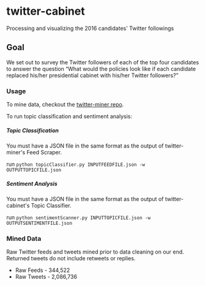 # twitter-cabinet
Processing and visualizing the 2016 candidates' Twitter followings

## Goal
We set out to survey the Twitter followers of each of the top four candidates to answer the question “What would the policies look like if each candidate replaced his/her presidential cabinet with his/her Twitter followers?”

### Usage

To mine data, checkout the [twitter-miner repo](https://github.com/SIRHAMY/twitter-miner).

To run topic classification and sentiment analysis:

##### Topic Classification

You must have a JSON file in the same format as the output of twitter-miner's Feed Scraper.

run `python topicClassifier.py INPUTFEEDFILE.json -w OUTPUTTOPICFILE.json`

##### Sentiment Analysis

You must have a JSON file in the same format as the output of twitter-cabinet's Topic Classifier.

run `python sentimentScanner.py INPUTTOPICFILE.json -w OUTPUTSENTIMENTFILE.json`

### Mined Data

Raw Twitter feeds and tweets mined prior to data cleaning on our end. Returned tweets do not include retweets or replies.

* Raw Feeds - 344,522
* Raw Tweets - 2,086,736
